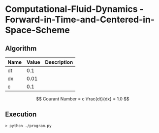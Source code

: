 # Computational-Fluid-Dynamics - Forward-in-Time-and-Centered-in-Space-Scheme
## Algorithm
|	Name	|	Value	|	Description	|
|	---	|	---	|	---		|
|	dt	|	0.1	|			|
|	dx	|	0.01	|			|
|	c	|	0.1	|			|

$$
Courant Number = c \frac{dt}{dx} = 1.0
$$

## Execution
```
> python ./program.py
```
